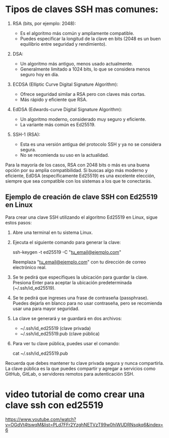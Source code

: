 # Tipos de claves SSH mas comunes:

1. RSA (bits, por ejemplo: 2048):
   - Es el algoritmo más común y ampliamente compatible.
   - Puedes especificar la longitud de la clave en bits (2048 es un buen equilibrio entre seguridad y rendimiento).

2. DSA:
   - Un algoritmo más antiguo, menos usado actualmente.
   - Generalmente limitado a 1024 bits, lo que se considera menos seguro hoy en día.

3. ECDSA (Elliptic Curve Digital Signature Algorithm):
   - Ofrece seguridad similar a RSA pero con claves más cortas.
   - Más rápido y eficiente que RSA.

4. EdDSA (Edwards-curve Digital Signature Algorithm):
   - Un algoritmo moderno, considerado muy seguro y eficiente.
   - La variante más común es Ed25519.

5. SSH-1 (RSA):
   - Esta es una versión antigua del protocolo SSH y ya no se considera segura.
   - No se recomienda su uso en la actualidad.

Para la mayoría de los casos, RSA con 2048 bits o más es una buena opción por su amplia compatibilidad. Si buscas algo más moderno y eficiente, EdDSA (específicamente Ed25519) es una excelente elección, siempre que sea compatible con los sistemas a los que te conectarás.

## Ejemplo de creación de clave SSH con Ed25519 en Linux

Para crear una clave SSH utilizando el algoritmo Ed25519 en Linux, sigue estos pasos:

1. Abre una terminal en tu sistema Linux.

2. Ejecuta el siguiente comando para generar la clave:

   
   ssh-keygen -t ed25519 -C "tu_email@ejemplo.com"
   

   Reemplaza "tu_email@ejemplo.com" con tu dirección de correo electrónico real.

3. Se te pedirá que especifiques la ubicación para guardar la clave. Presiona Enter para aceptar la ubicación predeterminada (~/.ssh/id_ed25519).

4. Se te pedirá que ingreses una frase de contraseña (passphrase). Puedes dejarla en blanco para no usar contraseña, pero se recomienda usar una para mayor seguridad.

5. La clave se generará y se guardará en dos archivos:
   - ~/.ssh/id_ed25519 (clave privada)
   - ~/.ssh/id_ed25519.pub (clave pública)

6. Para ver tu clave pública, puedes usar el comando:

   cat ~/.ssh/id_ed25519.pub
   

Recuerda que debes mantener tu clave privada segura y nunca compartirla. La clave pública es la que puedes compartir y agregar a servicios como GitHub, GitLab, o servidores remotos para autenticación SSH.

# video tutorial de como crear una clave ssh con ed25519
https://www.youtube.com/watch?v=OGdVt4tswqM&list=PLd7FFr2YzghNETVzT99w0hiWUDRNsqkq6&index=6
